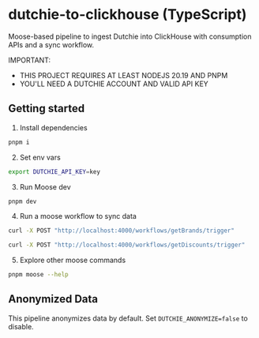 # dutchie-to-clickhouse (TypeScript)

Moose-based pipeline to ingest Dutchie into ClickHouse with consumption APIs and a sync workflow.

IMPORTANT: 
- THIS PROJECT REQUIRES AT LEAST NODEJS 20.19 AND PNPM
- YOU'LL NEED A DUTCHIE ACCOUNT AND VALID API KEY

## Getting started

1) Install dependencies
```bash
pnpm i
```

2) Set env vars
```bash
export DUTCHIE_API_KEY=key
```

3) Run Moose dev
```bash
pnpm dev
```

4) Run a moose workflow to sync data
```bash
curl -X POST "http://localhost:4000/workflows/getBrands/trigger"
```

```bash
curl -X POST "http://localhost:4000/workflows/getDiscounts/trigger"
```

5) Explore other moose commands
```bash
pnpm moose --help
```

## Anonymized Data
This pipeline anonymizes data by default. Set `DUTCHIE_ANONYMIZE=false` to disable.